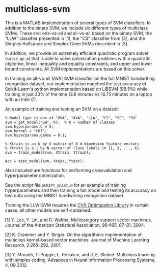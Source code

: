 # multiclass-svm

This is a MATLAB implementation of several types of SVM classifiers. 
In addition to the binary SVM, we include six different types of multiclass SVMs.
These are: one-vs-all and all-vs-all based on the binary SVM, the "LLW" classifier presented in [1], the "CS" classifier from [2], 
and the Simplex Halfspace and Simplex Cone SVMs described in [3].

In addition, we provide an extremely efficient quadratic program solver (`solve_qp.m`) that is able to solve optimization problems with a quadratic objective,
linear inequality and equality constraints, and upper and lower bound constraints.
All SVM implementations are based on this solver.

In training an all-vs-all (AVA) SVM classifier on the full MNIST handwriting recognition dataset, our implementation matched the test accuracy of Scikit-Learn's python implementation based on LIBSVM (98.5%) while training in just 23% of the time (3.8 minutes vs 16.75 minutes on a laptop with an Intel i7).

An example of training and testing an SVM on a dataset:

    % Model type is one of "OVA", "AVA", "LLW", "CS", "SC", "SH"
    svm = get_model("SH", K);  % K = number of classes
    svm.hyperparams.C = 5;
    svm.kernel = "rbf";
    svm.hyperparams.gamma = 0.1;

    % Xtrain is an N by d matrix of N d-dimension feature vectors
    % Ytrain is a 1 by N vector of class labels in {1, 2, ..., K}
    svm = train_model(svm, Xtrain, Ytrain);

    acc = test_model(svm, Xtest, Ytest);
    
Also included are functions for performing crossvalidation and hyperparameter optimization.

See the script file `SCRIPT_mnist.m` for an example of training hyperparameters and then training a full model and 
testing its accuracy on test data using the MNIST handwriting recognition dataset.


Training the LLW-SVM requires the [CVX Optimization Library](http://cvxr.com/cvx/) in certain cases; all other models are self-contained.


[1] Y. Lee, Y. Lin, and G. Wahba. Multicategory support vector machines. Journal of the American
Statistical Association, 99:465, 67–81, 2004.

[2] K. Crammer and Y. Singer. On the algorithmic implementation of multiclass kernel-based vector
machines. Journal of Machine Learning Research, 2:265–292, 2001.

[3] Y. Mroueh, T. Poggio, L. Rosasco, and J. E. Slotine. Multiclass learning with simplex coding. Advances
in Neural Information Processing Systems, 4, 09 2012.

